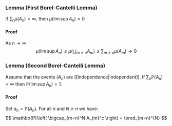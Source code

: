 ### Lemma (First Borel-Cantelli Lemma)
If $\sum_{n}\mu(A_{n})<\infty$, then $\mu(\lim\sup A_{n})=0$
#### Proof
As $n\to \infty$
$$
\mu(\lim\sup A_{n})\leq \mu\left( \bigcup_{m\geq n}A_{m} \right)\leq \sum_{m\geq n}\mu(A_{m})\to 0
$$
### Lemma (Second Borel-Cantelli Lemma)
Assume that the events $(A_{n})$ are [[Independence|independent]]. 
If $\sum_{n}\mathbb{P}(A_{n})=\infty$ then $\mathbb{P}(\lim\sup A_{n})=1$.
#### Proof
Set $a_{n}=\mathbb{P}(A_{n})$. For all $n$ and $N\geq n$ we have:
$$
\mathbb{P}\left( \bigcap_{m=n}^N A_{m}^c \right) = \prod_{m=n}^{N} 
$$
